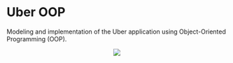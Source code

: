 # Uber OOP

Modeling and implementation of the Uber application using Object-Oriented Programming (OOP).

<p align="center">
<img src="https://nypost.com/wp-content/uploads/sites/2/2019/11/uber-app.jpg?quality=80&strip=all">
</p>
